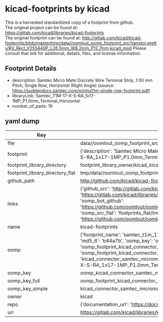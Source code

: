 # kicad-footprints by kicad  
This is a harvested standardized copy of a footprint from github.  
The original project can be found at:  
https://gitlab.com/kicad/libraries/kicad-footprints  
The original footprint can be found at:
http://gitlab.com/kicad/kicad-footprints/blob/master/tmp/data//oomlout_oomp_footprint_src/Varistor.pretty/RV_Rect_V25S440P_L26.5mm_W8.2mm_P12.7mm.kicad_mod
Please consult that link for additional, details, files, and license information.  
## Footprint Details
* description: Samtec Micro Mate Discrete Wire Terminal Strip, 1.00 mm Pitch, Single Row, Horizontal (Right Angle) (source: https://suddendocs.samtec.com/prints/t1m-single-row-footprint.pdf)  
* libraryLink: Samtec_T1M-17-X-S-RA_1x17-1MP_P1.0mm_Terminal_Horizontal  
* number_of_pads: 19  
## yaml dump  
| Key | Value |  
| --- | --- |  
| file | data//oomlout_oomp_footprint_src/kicad-footprints/Connector_Samtec_MicroMate.pretty/Samtec_T1M-17-X-S-RA_1x17-1MP_P1.0mm_Terminal_Horizontal.kicad_mod |  
| footprint | {'description': 'Samtec Micro Mate Discrete Wire Terminal Strip, 1.00 mm Pitch, Single Row, Horizontal (Right Angle) (source: https://suddendocs.samtec.com/prints/t1m-single-row-footprint.pdf)', 'libraryLink': 'Samtec_T1M-17-X-S-RA_1x17-1MP_P1.0mm_Terminal_Horizontal', 'number_of_pads': 19} |  
| footprint_library_directory | footprint_library_owner/kicad_kicad-footprints/ |  
| footprint_library_directory_flat | tmp/data//oomlout_oomp_footprint_src/footprints_flat/kicad_connector_samtec_micromate_samtec_t1m_17_x_s_ra_1x17_1mp_p1_0mm_terminal_horizontal/working |  
| github_path | http://github.com/kicad/kicad-footprints/blob/master/tmp/data//oomlout_oomp_footprint_src/Connector_Samtec_MicroMate.pretty/Samtec_T1M-17-X-S-RA_1x17-1MP_P1.0mm_Terminal_Horizontal.kicad_mod |  
| links | {'github_src': 'http://gitlab.com/kicad/kicad-footprints/blob/master/tmp/data//oomlout_oomp_footprint_src/Varistor.pretty/RV_Rect_V25S440P_L26.5mm_W8.2mm_P12.7mm.kicad_mod', 'github_src_repo': 'https://gitlab.com/kicad/libraries/kicad-footprints', 'oomp_bot': 'tmp/data//oomlout_oomp_footprint_src/footprints/kicad_connector_samtec_micromate_samtec_t1m_17_x_s_ra_1x17_1mp_p1_0mm_terminal_horizontal/working', 'oomp_bot_github': 'https://github.com/oomlout/oomlout_oomp_footprint_bot/tree/main/tmp/data//oomlout_oomp_footprint_src/footprints/kicad_connector_samtec_micromate_samtec_t1m_17_x_s_ra_1x17_1mp_p1_0mm_terminal_horizontal/working', 'oomp_src_flat': 'footprints_flat/tmp/data//oomlout_oomp_footprint_src/footprints_flat/kicad_connector_samtec_micromate_samtec_t1m_17_x_s_ra_1x17_1mp_p1_0mm_terminal_horizontal/working', 'oomp_src_flat_github': 'https://github.com/oomlout/oomlout_oomp_footprint_src/tree/main/tmp/data//oomlout_oomp_footprint_src/footprints_flat/kicad_connector_samtec_micromate_samtec_t1m_17_x_s_ra_1x17_1mp_p1_0mm_terminal_horizontal/working'} |  
| name | kicad-footprints |  
| oomp | {'footprint_name': 'samtec_t1m_17_x_s_ra_1x17_1mp_p1_0mm_terminal_horizontal', 'library_name': 'connector_samtec_micromate', 'md5': 'b44a7bd06b455c88bcffaf778f59a0e3', 'md5_10': 'b44a7bd06b', 'md5_5': 'b44a7', 'md5_6': 'b44a7b', 'oomp_key': 'oomp_kicad_connector_samtec_micromate_samtec_t1m_17_x_s_ra_1x17_1mp_p1_0mm_terminal_horizontal', 'oomp_key_extra': 'oomp_footprint_kicad_connector_samtec_micromate_samtec_t1m_17_x_s_ra_1x17_1mp_p1_0mm_terminal_horizontal', 'oomp_key_full': 'oomp_footprint_kicad_connector_samtec_micromate_samtec_t1m_17_x_s_ra_1x17_1mp_p1_0mm_terminal_horizontal_b44a7b', 'oomp_key_simple': 'kicad_connector_samtec_micromate_samtec_t1m_17_x_s_ra_1x17_1mp_p1_0mm_terminal_horizontal', 'original_filename': 'data//oomlout_oomp_footprint_src/kicad-footprints/Connector_Samtec_MicroMate.pretty/Samtec_T1M-17-X-S-RA_1x17-1MP_P1.0mm_Terminal_Horizontal.kicad_mod', 'owner_name': 'kicad'} |  
| oomp_key | oomp_kicad_connector_samtec_micromate_samtec_t1m_17_x_s_ra_1x17_1mp_p1_0mm_terminal_horizontal |  
| oomp_key_full | oomp_footprint_kicad_connector_samtec_micromate_samtec_t1m_17_x_s_ra_1x17_1mp_p1_0mm_terminal_horizontal |  
| oomp_key_simple | kicad_connector_samtec_micromate_samtec_t1m_17_x_s_ra_1x17_1mp_p1_0mm_terminal_horizontal |  
| owner | kicad |  
| repo | {'documentation_url': 'https://docs.github.com/rest/repos/repos#get-a-repository', 'message': 'Not Found'} |  
| url | https://gitlab.com/kicad/libraries/kicad-footprints |  

